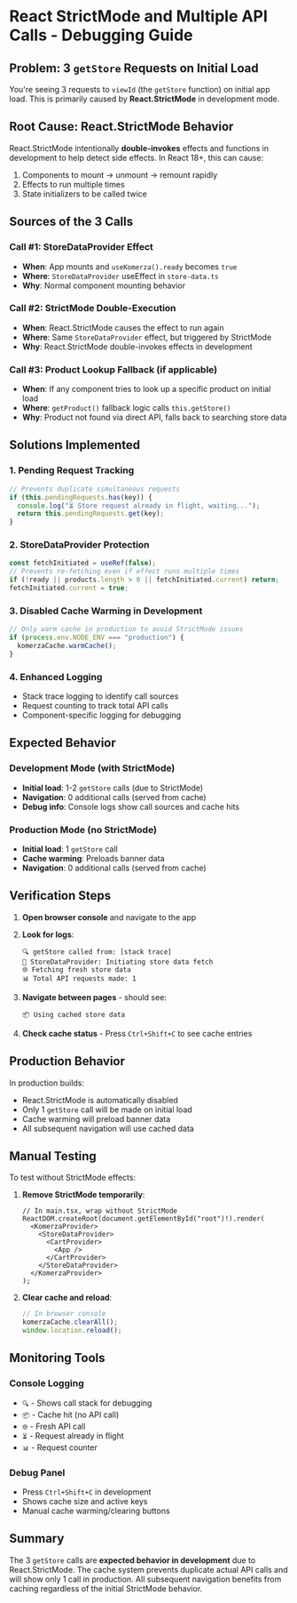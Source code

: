 # React StrictMode and Multiple API Calls - Debugging Guide

## Problem: 3 `getStore` Requests on Initial Load

You're seeing 3 requests to `viewId` (the `getStore` function) on initial app load. This is primarily caused by **React.StrictMode** in development mode.

## Root Cause: React.StrictMode Behavior

React.StrictMode intentionally **double-invokes** effects and functions in development to help detect side effects. In React 18+, this can cause:

1. Components to mount → unmount → remount rapidly
2. Effects to run multiple times
3. State initializers to be called twice

## Sources of the 3 Calls

### Call #1: StoreDataProvider Effect

- **When**: App mounts and `useKomerza().ready` becomes `true`
- **Where**: `StoreDataProvider` useEffect in `store-data.ts`
- **Why**: Normal component mounting behavior

### Call #2: StrictMode Double-Execution

- **When**: React.StrictMode causes the effect to run again
- **Where**: Same `StoreDataProvider` effect, but triggered by StrictMode
- **Why**: React.StrictMode double-invokes effects in development

### Call #3: Product Lookup Fallback (if applicable)

- **When**: If any component tries to look up a specific product on initial load
- **Where**: `getProduct()` fallback logic calls `this.getStore()`
- **Why**: Product not found via direct API, falls back to searching store data

## Solutions Implemented

### 1. **Pending Request Tracking**

```typescript
// Prevents duplicate simultaneous requests
if (this.pendingRequests.has(key)) {
  console.log("⏳ Store request already in flight, waiting...");
  return this.pendingRequests.get(key);
}
```

### 2. **StoreDataProvider Protection**

```typescript
const fetchInitiated = useRef(false);
// Prevents re-fetching even if effect runs multiple times
if (!ready || products.length > 0 || fetchInitiated.current) return;
fetchInitiated.current = true;
```

### 3. **Disabled Cache Warming in Development**

```typescript
// Only warm cache in production to avoid StrictMode issues
if (process.env.NODE_ENV === "production") {
  komerzaCache.warmCache();
}
```

### 4. **Enhanced Logging**

- Stack trace logging to identify call sources
- Request counting to track total API calls
- Component-specific logging for debugging

## Expected Behavior

### Development Mode (with StrictMode)

- **Initial load**: 1-2 `getStore` calls (due to StrictMode)
- **Navigation**: 0 additional calls (served from cache)
- **Debug info**: Console logs show call sources and cache hits

### Production Mode (no StrictMode)

- **Initial load**: 1 `getStore` call
- **Cache warming**: Preloads banner data
- **Navigation**: 0 additional calls (served from cache)

## Verification Steps

1. **Open browser console** and navigate to the app
2. **Look for logs**:

   ```
   🔍 getStore called from: [stack trace]
   🏪 StoreDataProvider: Initiating store data fetch
   🌐 Fetching fresh store data
   📊 Total API requests made: 1
   ```

3. **Navigate between pages** - should see:

   ```
   📦 Using cached store data
   ```

4. **Check cache status** - Press `Ctrl+Shift+C` to see cache entries

## Production Behavior

In production builds:

- React.StrictMode is automatically disabled
- Only 1 `getStore` call will be made on initial load
- Cache warming will preload banner data
- All subsequent navigation will use cached data

## Manual Testing

To test without StrictMode effects:

1. **Remove StrictMode temporarily**:

   ```tsx
   // In main.tsx, wrap without StrictMode
   ReactDOM.createRoot(document.getElementById("root")!).render(
     <KomerzaProvider>
       <StoreDataProvider>
         <CartProvider>
           <App />
         </CartProvider>
       </StoreDataProvider>
     </KomerzaProvider>
   );
   ```

2. **Clear cache and reload**:
   ```javascript
   // In browser console
   komerzaCache.clearAll();
   window.location.reload();
   ```

## Monitoring Tools

### Console Logging

- `🔍` - Shows call stack for debugging
- `📦` - Cache hit (no API call)
- `🌐` - Fresh API call
- `⏳` - Request already in flight
- `📊` - Request counter

### Debug Panel

- Press `Ctrl+Shift+C` in development
- Shows cache size and active keys
- Manual cache warming/clearing buttons

## Summary

The 3 `getStore` calls are **expected behavior in development** due to React.StrictMode. The cache system prevents duplicate actual API calls and will show only 1 call in production. All subsequent navigation benefits from caching regardless of the initial StrictMode behavior.
